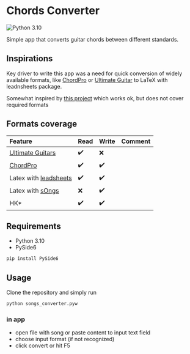 # Chords Converter

![Python 3.10](https://img.shields.io/badge/python-3.10-blue)

Simple app that converts guitar chords between different standards.

## Inspirations

Key driver to write this app was a need for quick conversion of widely available formats, like [ChordPro](https://www.chordpro.org/) or [Ultimate Guitar](https://www.ultimate-guitar.com/) to LaTeX with leadnsheets package.

Somewhat inspired by [this project](https://ultimate.ftes.de/) which works ok, but does not cover required formats

## Formats coverage

| Feature                                                      | Read               | Write             | Comment
|:-------------------------------------------------------------|:-------------------|:------------------|:------------------|
| [Ultimate Guitars](https://www.ultimate-guitar.com/)         | :heavy_check_mark: | :x:               |
| [ChordPro](https://chordpro.org)                             | :heavy_check_mark: | :heavy_check_mark:|
| Latex with [leadsheets](https://www.ctan.org/pkg/leadsheets) | :heavy_check_mark: | :heavy_check_mark:|
| Latex with [sOngs](https://ctan.org/pkg/songs)               | :x:                | :heavy_check_mark:|
| HK*                                                          | :heavy_check_mark: | :heavy_check_mark:|

## Requirements

* Python 3.10
* PySide6

```bash
pip install PySide6
```

## Usage

Clone the repository and simply run

```bash
python songs_converter.pyw
```

### in app

* open file with song or paste content to input text field
* choose input format (if not recognized)
* click convert or hit F5
